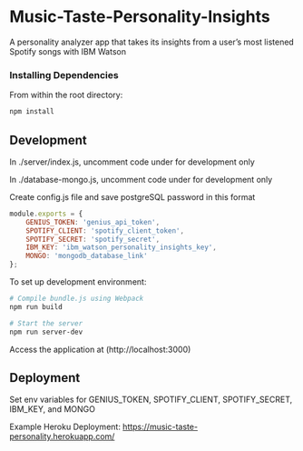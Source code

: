 # Music-Taste-Personality-Insights
A personality analyzer app that takes its insights from a user’s most listened Spotify songs with IBM Watson

### Installing Dependencies

From within the root directory:

```sh
npm install
```

## Development
In ./server/index.js, uncomment code under for development only

In ./database-mongo.js, uncomment code under for development only

Create config.js file and save postgreSQL password in this format
```js
module.exports = {
	GENIUS_TOKEN: 'genius_api_token',
	SPOTIFY_CLIENT: 'spotify_client_token',
	SPOTIFY_SECRET: 'spotify_secret',
	IBM_KEY: 'ibm_watson_personality_insights_key',
	MONGO: 'mongodb_database_link'
};
```

To set up development environment:
```sh
# Compile bundle.js using Webpack
npm run build

# Start the server
npm run server-dev
```

Access the application at (http://localhost:3000)

## Deployment
Set env variables for GENIUS_TOKEN, SPOTIFY_CLIENT, SPOTIFY_SECRET, IBM_KEY, and MONGO

Example Heroku Deployment:
https://music-taste-personality.herokuapp.com/
